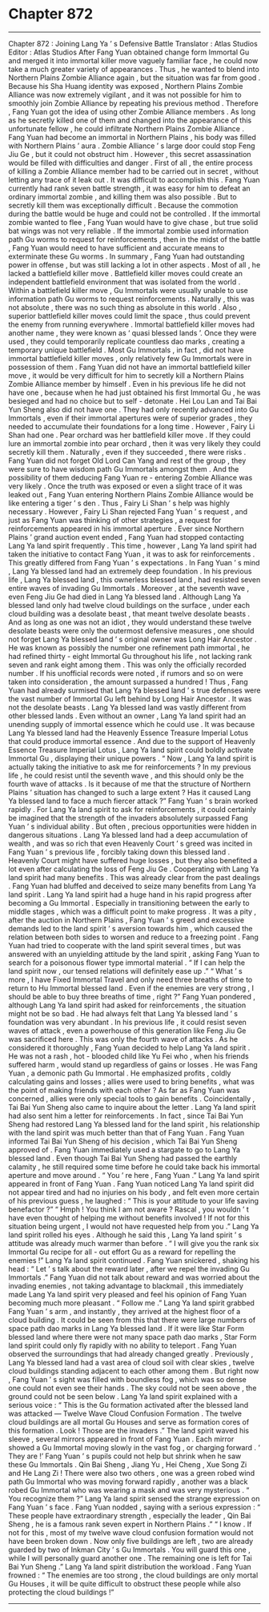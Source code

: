 
# Chapter 872


---

Chapter 872 : Joining Lang Ya ’ s Defensive Battle
Translator :
Atlas Studios
Editor :
Atlas Studios
After Fang Yuan obtained change form Immortal Gu and merged it into immortal killer move vaguely familiar face , he could now take a much greater variety of appearances .
Thus , he wanted to blend into Northern Plains Zombie Alliance again , but the situation was far from good .
Because his Sha Huang identity was exposed , Northern Plains Zombie Alliance was now extremely vigilant , and it was not possible for him to smoothly join Zombie Alliance by repeating his previous method .
Therefore , Fang Yuan got the idea of using other Zombie Alliance members .
As long as he secretly killed one of them and changed into the appearance of this unfortunate fellow , he could infiltrate Northern Plains Zombie Alliance .
Fang Yuan had become an immortal in Northern Plains , his body was filled with Northern Plains ’ aura . Zombie Alliance ’ s large door could stop Feng Jiu Ge , but it could not obstruct him .
However , this secret assassination would be filled with difficulties and danger .
First of all , the entire process of killing a Zombie Alliance member had to be carried out in secret , without letting any trace of it leak out .
It was difficult to accomplish this .
Fang Yuan currently had rank seven battle strength , it was easy for him to defeat an ordinary immortal zombie , and killing them was also possible .
But to secretly kill them was exceptionally difficult .
Because the commotion during the battle would be huge and could not be controlled . If the immortal zombie wanted to flee , Fang Yuan would have to give chase , but true solid bat wings was not very reliable . If the immortal zombie used information path Gu worms to request for reinforcements , then in the midst of the battle , Fang Yuan would need to have sufficient and accurate means to exterminate these Gu worms .
In summary , Fang Yuan had outstanding power in offense , but was still lacking a lot in other aspects . Most of all , he lacked a battlefield killer move .
Battlefield killer moves could create an independent battlefield environment that was isolated from the world .
Within a battlefield killer move , Gu Immortals were usually unable to use information path Gu worms to request reinforcements . Naturally , this was not absolute , there was no such thing as absolute in this world .
Also , superior battlefield killer moves could limit the space , thus could prevent the enemy from running everywhere .
Immortal battlefield killer moves had another name , they were known as ‘ quasi blessed lands ’. Once they were used , they could temporarily replicate countless dao marks , creating a temporary unique battlefield .
Most Gu Immortals , in fact , did not have immortal battlefield killer moves , only relatively few Gu Immortals were in possession of them .
Fang Yuan did not have an immortal battlefield killer move , it would be very difficult for him to secretly kill a Northern Plains Zombie Alliance member by himself .
Even in his previous life he did not have one , because when he had just obtained his first Immortal Gu , he was besieged and had no choice but to self - detonate .
Hei Lou Lan and Tai Bai Yun Sheng also did not have one .
They had only recently advanced into Gu Immortals , even if their immortal apertures were of superior grades , they needed to accumulate their foundations for a long time .
However , Fairy Li Shan had one .
Pear orchard was her battlefield killer move .
If they could lure an immortal zombie into pear orchard , then it was very likely they could secretly kill them .
Naturally , even if they succeeded , there were risks .
Fang Yuan did not forget Old Lord Can Yang and rest of the group , they were sure to have wisdom path Gu Immortals amongst them . And the possibility of them deducing Fang Yuan re - entering Zombie Alliance was very likely .
Once the truth was exposed or even a slight trace of it was leaked out , Fang Yuan entering Northern Plains Zombie Alliance would be like entering a tiger ’ s den .
Thus , Fairy Li Shan ’ s help was highly necessary .
However , Fairy Li Shan rejected Fang Yuan ’ s request , and just as Fang Yuan was thinking of other strategies , a request for reinforcements appeared in his immortal aperture .
Ever since Northern Plains ’ grand auction event ended , Fang Yuan had stopped contacting Lang Ya land spirit frequently .
This time , however , Lang Ya land spirit had taken the initiative to contact Fang Yuan , it was to ask for reinforcements .
This greatly differed from Fang Yuan ’ s expectations .
In Fang Yuan ’ s mind , Lang Ya blessed land had an extremely deep foundation .
In his previous life , Lang Ya blessed land , this ownerless blessed land , had resisted seven entire waves of invading Gu Immortals . Moreover , at the seventh wave , even Feng Jiu Ge had died in Lang Ya blessed land .
Although Lang Ya blessed land only had twelve cloud buildings on the surface , under each cloud building was a desolate beast , that meant twelve desolate beasts .
And as long as one was not an idiot , they would understand these twelve desolate beasts were only the outermost defensive measures , one should not forget Lang Ya blessed land ’ s original owner was Long Hair Ancestor .
He was known as possibly the number one refinement path immortal , he had refined thirty - eight Immortal Gu throughout his life , not lacking rank seven and rank eight among them . This was only the officially recorded number . If his unofficial records were noted , if rumors and so on were taken into consideration , the amount surpassed a hundred !
Thus , Fang Yuan had already surmised that Lang Ya blessed land ’ s true defenses were the vast number of Immortal Gu left behind by Long Hair Ancestor .
It was not the desolate beasts .
Lang Ya blessed land was vastly different from other blessed lands . Even without an owner , Lang Ya land spirit had an unending supply of immortal essence which he could use .
It was because Lang Ya blessed land had the Heavenly Essence Treasure Imperial Lotus that could produce immortal essence .
And due to the support of Heavenly Essence Treasure Imperial Lotus , Lang Ya land spirit could boldly activate Immortal Gu , displaying their unique powers .
“ Now , Lang Ya land spirit is actually taking the initiative to ask me for reinforcements ? In my previous life , he could resist until the seventh wave , and this should only be the fourth wave of attacks . Is it because of me that the structure of Northern Plains ’ situation has changed to such a large extent ? Has it caused Lang Ya blessed land to face a much fiercer attack ?”
Fang Yuan ’ s brain worked rapidly .
For Lang Ya land spirit to ask for reinforcements , it could certainly be imagined that the strength of the invaders absolutely surpassed Fang Yuan ’ s individual ability .
But often , precious opportunities were hidden in dangerous situations .
Lang Ya blessed land had a deep accumulation of wealth , and was so rich that even Heavenly Court ’ s greed was incited in Fang Yuan ’ s previous life , forcibly taking down this blessed land . Heavenly Court might have suffered huge losses , but they also benefited a lot even after calculating the loss of Feng Jiu Ge .
Cooperating with Lang Ya land spirit had many benefits .
This was already clear from the past dealings .
Fang Yuan had bluffed and deceived to seize many benefits from Lang Ya land spirit . Lang Ya land spirit had a huge hand in his rapid progress after becoming a Gu Immortal . Especially in transitioning between the early to middle stages , which was a difficult point to make progress .
It was a pity , after the auction in Northern Plains , Fang Yuan ’ s greed and excessive demands led to the land spirit ’ s aversion towards him , which caused the relation between both sides to worsen and reduce to a freezing point .
Fang Yuan had tried to cooperate with the land spirit several times , but was answered with an unyielding attitude by the land spirit , asking Fang Yuan to search for a poisonous flower type immortal material .
“ If I can help the land spirit now , our tensed relations will definitely ease up .”
“ What ’ s more , I have Fixed Immortal Travel and only need three breaths of time to return to Hu Immortal blessed land . Even if the enemies are very strong , I should be able to buy three breaths of time , right ?”
Fang Yuan pondered , although Lang Ya land spirit had asked for reinforcements , the situation might not be so bad .
He had always felt that Lang Ya blessed land ’ s foundation was very abundant . In his previous life , it could resist seven waves of attack , even a powerhouse of this generation like Feng Jiu Ge was sacrificed here . This was only the fourth wave of attacks .
As he considered it thoroughly , Fang Yuan decided to help Lang Ya land spirit .
He was not a rash , hot - blooded child like Yu Fei who , when his friends suffered harm , would stand up regardless of gains or losses .
He was Fang Yuan , a demonic path Gu Immortal .
He emphasized profits , coldly calculating gains and losses ; allies were used to bring benefits , what was the point of making friends with each other ?
As far as Fang Yuan was concerned , allies were only special tools to gain benefits .
Coincidentally , Tai Bai Yun Sheng also came to inquire about the letter .
Lang Ya land spirit had also sent him a letter for reinforcements .
In fact , since Tai Bai Yun Sheng had restored Lang Ya blessed land for the land spirit , his relationship with the land spirit was much better than that of Fang Yuan .
Fang Yuan informed Tai Bai Yun Sheng of his decision , which Tai Bai Yun Sheng approved of .
Fang Yuan immediately used a stargate to go to Lang Ya blessed land .
Even though Tai Bai Yun Sheng had passed the earthly calamity , he still required some time before he could take back his immortal aperture and move around .
“ You ’ re here , Fang Yuan .” Lang Ya land spirit appeared in front of Fang Yuan .
Fang Yuan noticed Lang Ya land spirit did not appear tired and had no injuries on his body , and felt even more certain of his previous guess , he laughed : “ This is your attitude to your life saving benefactor ?”
“ Hmph ! You think I am not aware ? Rascal , you wouldn ’ t have even thought of helping me without benefits involved ! If not for this situation being urgent , I would not have requested help from you .” Lang Ya land spirit rolled his eyes .
Although he said this , Lang Ya land spirit ’ s attitude was already much warmer than before .
“ I will give you the rank six Immortal Gu recipe for all - out effort Gu as a reward for repelling the enemies !” Lang Ya land spirit continued .
Fang Yuan snickered , shaking his head : “ Let ’ s talk about the reward later , after we repel the invading Gu Immortals .”
Fang Yuan did not talk about reward and was worried about the invading enemies , not taking advantage to blackmail , this immediately made Lang Ya land spirit very pleased and feel his opinion of Fang Yuan becoming much more pleasant .
“ Follow me .” Lang Ya land spirit grabbed Fang Yuan ’ s arm , and instantly , they arrived at the highest floor of a cloud building .
It could be seen from this that there were large numbers of space path dao marks in Lang Ya blessed land .
If it were like Star Form blessed land where there were not many space path dao marks , Star Form land spirit could only fly rapidly with no ability to teleport .
Fang Yuan observed the surroundings that had already changed greatly .
Previously , Lang Ya blessed land had a vast area of cloud soil with clear skies , twelve cloud buildings standing adjacent to each other among them . But right now , Fang Yuan ’ s sight was filled with boundless fog , which was so dense one could not even see their hands .
The sky could not be seen above , the ground could not be seen below .
Lang Ya land spirit explained with a serious voice : “ This is the Gu formation activated after the blessed land was attacked — Twelve Wave Cloud Confusion Formation . The twelve cloud buildings are all mortal Gu Houses and serve as formation cores of this formation . Look ! Those are the invaders .”
The land spirit waved his sleeve , several mirrors appeared in front of Fang Yuan .
Each mirror showed a Gu Immortal moving slowly in the vast fog , or charging forward .
‘ They are !’ Fang Yuan ’ s pupils could not help but shrink when he saw these Gu Immortals .
Qin Bai Sheng , Jiang Yu , Hei Cheng , Xue Song Zi and He Lang Zi !
There were also two others , one was a green robed wind path Gu Immortal who was moving forward rapidly , another was a black robed Gu Immortal who was wearing a mask and was very mysterious .
“ You recognize them ?” Lang Ya land spirit sensed the strange expression on Fang Yuan ’ s face .
Fang Yuan nodded , saying with a serious expression : “ These people have extraordinary strength , especially the leader , Qin Bai Sheng , he is a famous rank seven expert in Northern Plains .”
“ I know . If not for this , most of my twelve wave cloud confusion formation would not have been broken down . Now only five buildings are left , two are already guarded by two of Inkman City ’ s Gu Immortals . You will guard this one , while I will personally guard another one . The remaining one is left for Tai Bai Yun Sheng .” Lang Ya land spirit distribution the workload .
Fang Yuan frowned : “ The enemies are too strong , the cloud buildings are only mortal Gu Houses , it will be quite difficult to obstruct these people while also protecting the cloud buildings !”

---

